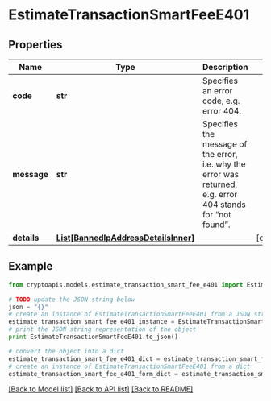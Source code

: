 # EstimateTransactionSmartFeeE401


## Properties
Name | Type | Description | Notes
------------ | ------------- | ------------- | -------------
**code** | **str** | Specifies an error code, e.g. error 404. | 
**message** | **str** | Specifies the message of the error, i.e. why the error was returned, e.g. error 404 stands for “not found”. | 
**details** | [**List[BannedIpAddressDetailsInner]**](BannedIpAddressDetailsInner.md) |  | [optional] 

## Example

```python
from cryptoapis.models.estimate_transaction_smart_fee_e401 import EstimateTransactionSmartFeeE401

# TODO update the JSON string below
json = "{}"
# create an instance of EstimateTransactionSmartFeeE401 from a JSON string
estimate_transaction_smart_fee_e401_instance = EstimateTransactionSmartFeeE401.from_json(json)
# print the JSON string representation of the object
print EstimateTransactionSmartFeeE401.to_json()

# convert the object into a dict
estimate_transaction_smart_fee_e401_dict = estimate_transaction_smart_fee_e401_instance.to_dict()
# create an instance of EstimateTransactionSmartFeeE401 from a dict
estimate_transaction_smart_fee_e401_form_dict = estimate_transaction_smart_fee_e401.from_dict(estimate_transaction_smart_fee_e401_dict)
```
[[Back to Model list]](../README.md#documentation-for-models) [[Back to API list]](../README.md#documentation-for-api-endpoints) [[Back to README]](../README.md)


